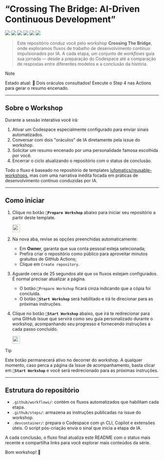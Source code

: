 # “Crossing The Bridge: AI-Driven Continuous Development”

![](https://github.com/moful-tester/workshop-crossing-the-bridgedsdsdd/actions/workflows/0-crossing-prologue.yaml/badge.svg)
![](https://github.com/moful-tester/workshop-crossing-the-bridgedsdsdd/actions/workflows/1-codespace-awakening.yaml/badge.svg)
![](https://github.com/moful-tester/workshop-crossing-the-bridgedsdsdd/actions/workflows/2-summon-first-oracle.yaml/badge.svg)
![](https://github.com/moful-tester/workshop-crossing-the-bridgedsdsdd/actions/workflows/3-call-second-oracle.yaml/badge.svg)
![](https://github.com/moful-tester/workshop-crossing-the-bridgedsdsdd/actions/workflows/4-bridge-synthesis.yaml/badge.svg)
![](https://github.com/moful-tester/workshop-crossing-the-bridgedsdsdd/actions/workflows/5-bridge-farewell.yaml/badge.svg)

> Este repositório conduz você pelo workshop **Crossing The Bridge**, onde exploramos fluxos de trabalho de desenvolvimento contínuo impulsionados por IA.
> A cada etapa, um conjunto de _workflows_ guia sua jornada — desde a preparação do Codespace até a comparação de respostas entre diferentes modelos e a conclusão da história.

> [!NOTE]
> Estado atual: <!--WORKSHOP_STATUS-->🎯 Dois oráculos consultados! Execute o Step 4 nas Actions para gerar o resumo encenado.<!--END_WORKSHOP_STATUS-->

---

## Sobre o Workshop

Durante a sessão interativa você irá:

1. Ativar um Codespace especialmente configurado para enviar sinais automatizados.
2. Conversar com dois "oráculos" de IA diretamente pela issue do workshop.
3. Solicitar um resumo encenado por uma personalidade famosa escolhida por você.
4. Encerrar o ciclo atualizando o repositório com o status de conclusão.

Todo o fluxo é baseado no repositório de templates [lufomatics/reusable-workshops](https://github.com/lufomatics/reusable-workshops), mas com uma narrativa inédita focada em práticas de desenvolvimento contínuo conduzidas por IA.

---

## Como iniciar

1. Clique no botão **`📠Prepare Workshop`** abaixo para iniciar seu repositório a partir deste template.

   <a id="prepare-workshop">
      <img src="https://img.shields.io/badge/📠_Prepare_Workshop-AAA" height="25pt"/>
   </a>

2. Na nova aba, revise as opções preenchidas automaticamente:

   - Em **Owner**, garanta que sua conta pessoal esteja selecionada;
   - Prefira criar o repositório como público para aproveitar minutos gratuitos de GitHub Actions;
   - Clique em `Create repository`.

3. Aguarde cerca de 25 segundos até que os fluxos estejam configurados. É normal precisar atualizar a página.

   - O botão `📠Prepare Workshop` ficará cinza indicando que a cópia foi concluída.
   - O botão **`🚀Start Workshop`** será habilitado e irá te direcionar para as próximas instruções.

4. Clique no botão **`🚀Start Workshop`** abaixo, que irá te redirecionar para uma GitHub Issue que servirá como seu guia personalizado durante o workshop, acompanhando seu progresso e fornecendo instruções a cada passo concluído.

   <a id="start-workshop" href="https://github.com/moful-tester/workshop-crossing-the-bridgedsdsdd/issues/1">
      <img src="https://img.shields.io/badge/🚀_Continue_Workshop-008000" height="25pt"/>
   </a>

> [!TIP]
> Este botão permanecerá ativo no decorrer do workshop. A qualquer momento, caso perca a página da Issue de acompanhamento, basta clicar em **`🚀Start Workshop`** e você será redirecionado para as próximas instruções.

---

## Estrutura do repositório

- `.github/workflows/`: contém os fluxos automatizados que habilitam cada etapa.
- `.github/steps/`: armazena as instruções publicadas na issue do workshop.
- `.devcontainer/`: prepara o Codespace com `gh` CLI, Copilot e extensões úteis. O script pós-criação envia o sinal que inicia a etapa de IA.

A cada conclusão, o fluxo final atualiza este README com o status mais recente e compartilha links para você explorar mais conteúdos da série.

Bom workshop! 🐬
